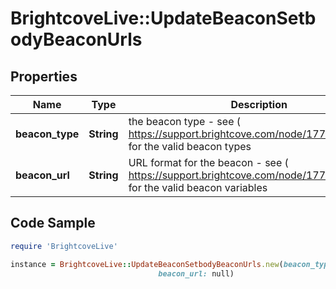# BrightcoveLive::UpdateBeaconSetbodyBeaconUrls

## Properties

Name | Type | Description | Notes
------------ | ------------- | ------------- | -------------
**beacon_type** | **String** | the beacon type - see ( https://support.brightcove.com/node/17763#Beacons) for the valid beacon types | 
**beacon_url** | **String** | URL format for the beacon - see ( https://support.brightcove.com/node/17763#Beacons) for the valid beacon variables | 

## Code Sample

```ruby
require 'BrightcoveLive'

instance = BrightcoveLive::UpdateBeaconSetbodyBeaconUrls.new(beacon_type: null,
                                 beacon_url: null)
```


